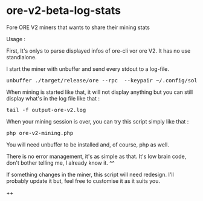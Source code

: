 # ore-v2-beta-log-stats
Fore ORE V2 miners that wants to share their mining stats

Usage : 

First, It's onlys to parse displayed infos of ore-cli vor ore V2. It has no use standlalone.

I start the miner with unbuffer and send every stdout to a log-file. 
<pre>unbuffer ./target/release/ore --rpc <your_devnet_rpc> --keypair ~/.config/solana/id.json mine --threads <nb_treads> --buffer-time <bf> > output-ore-v2.log</pre>
When mining is started like that, it will not display anything but you can still display what's in the log file like that : 
<pre>tail -f output-ore-v2.log</pre>

When your mining session is over, you can try this script simply like that :
<pre>php ore-v2-mining.php</pre>

You will need unbuffer to be installed and, of course, php as well. 

There is no error management, it's as simple as that. It's low brain code, don't bother telling me, I already know it. ^^

If something changes in the miner, this script will need redesign. I'll probably update it but, feel free to customise it as it suits you.

++
